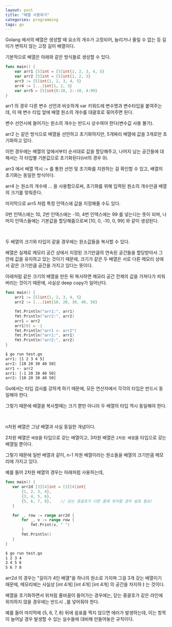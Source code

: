 ```yaml
---
layout: post
title: "배열 사용하기"
categories: programming
tags: go
---
```


Golang 에서의 배열은 생성할 때 요소의 개수가 고정되어, 늘리거나 줄일 수 없는 등 길이가 변하지 않는 고정 길이 배열이다.

기본적으로 배열은 아래와 같은 방식들로 생성할 수 있다.

```go
func main() {
    var arr1 [5]int = [5]int{1, 2, 3, 4, 5}
    var arr2 [5]int = [5]int{1, 2, 3}
    arr3 := [5]int{1, 2, 3, 4, 5}
    arr4 := [...]int{1, 2, 3}
    var arr5 = [5]int{0:10, 2:-10, 4:99}
}
```

arr1 의 경우 다른 변수 선언과 비슷하게 var 키워드에 변수명과 변수타입을 붙여주는데, 이 때 변수 타입 앞에 배열 원소의 개수를 대괄호로 묶어주면 된다.

변수 선언시에 들어가는 원소의 개수는 반드시 상수여야 한다(변수값 사용 불가).

arr2 는 같은 방식으로 배열을 선언하고 초기화하지만, 5개짜리 배열에 값을 3개로만 초기화하고 있다.

이런 경우에는 배열의 앞에서부터 순서대로 값을 할당해주고, 나머지 남는 공간들에 대해서는 각 타입별 기본값으로 초기화된다(int의 경우 0).

arr3 에서 배열 역시 := 를 통한 선언 및 초기화를 지원하는 걸 확인할 수 있고, 배열의 초기화는 동일한 방식이다.

arr4 는 원소의 개수에 ... 을 사용함으로써, 초기화를 위해 입력된 원소의 개수만큼 배열의 크기를 맞춰준다.

마지막으로 arr5 처럼 특정 인덱스에 값을 지정해줄 수도 있다.

0번 인덱스에는 10, 2번 인덱스에는 -10, 4번 인덱스에는 99 를 넣는다는 뜻이 되며, 나머지 인덱스들에는 기본값을 할당해줌으로써 [10, 0, -10, 0, 99] 와 같이 생성된다.

<br>

두 배열의 크기와 타입이 같을 경우에는 원소값들을 복사할 수 있다.

배열은 실제로 메모리 공간 상에서 지정된 크기만큼의 연속된 공간들을 할당받아서 그 안에 값을 유지하고 있는 것이기 때문에, 크기가 같은 두 배열은 서로 다른 메모리 상에서 같은 크기만큼 공간을 가지고 있다는 뜻이다.

아래처럼 같은 크기의 배열을 만든 뒤 복사하면 메모리 공간 전체의 값을 가져다가 씌워버리는 것이기 때문에, 사실상 deep copy가
일어난다.

```go
func main() {
    arr1 := [5]int{1, 2, 3, 4, 5}
    arr2 := [...]int{10, 20, 30, 40, 50}

    fmt.Println("arr1:", arr1)
    fmt.Println("arr2:", arr2)
    arr1 = arr2
    arr1[0] = -1
    fmt.Println("arr1 <- arr2")
    fmt.Println("arr1:", arr1)
    fmt.Println("arr2:", arr2)
}
```
```bash
$ go run test.go
arr1: [1 2 3 4 5]
arr2: [10 20 30 40 50]
arr1 <- arr2
arr1: [-1 20 30 40 50]
arr2: [10 20 30 40 50]
```

Go에서는 타입 검사를 강하게 하기 때문에, 모든 연산자에서 각각의 타입은 반드시 동일해야 한다.

그렇기 때문에 배열을 복사할때는 크기 뿐만 아니라 두 배열의 타입 역시 동일해야 한다.

<br>

n차원 배열은 그냥 배열과 사실 동일한 개념이다.

2차원 배열은 ```배열```을 타입으로 갖는 배열이고, 3차원 배열은 ```2차원 배열```을 타입으로 갖는 배열일 뿐이다.

그렇기 때문에 일반 배열과 같이, n-1 차원 배열이라는 원소들을 배열의 크기만큼 메모리에 가지고 있다.

예를 들어 2차원 배열의 경우는 아래처럼 사용하는데,

```go
func main() {
   var arr2d [3][4]int = [3][4]int{
       {1, 2, 3, 4},
       {3, 4, 5, 6},
       {5, 6, 7, 8},    // 닫는 중괄호가 다른 줄에 위치할 경우 쉼표 필요!
   }

   for _, row := range arr2d {
       for _, v := range row {
           fmt.Print(v, " ")
       }
       fmt.Println()
   }
}
```
```bash
$ go run test.go
1 2 3 4 
3 4 5 6 
5 6 7 8 
```

arr2d 의 경우는 "길이가 4인 배열"을 하나의 원소로 가지며 그걸 3개 갖는 배열이기 때문에, 메모리에는 사실상 [int 4개] [int 4개] [int 4개] 의 공간을 차지하ㅑ는 것이다.

배열을 초기화하면서 위처럼 줄바꿈이 들어가는 경우에는, 닫는 중괄호가 같은 라인에 위치하지 않을 경우에는 반드시 ```,```를 넣어줘야 한다.

예를 들어 마지막에 {5, 6, 7, 8} 뒤에 쉼표를 찍지 않으면 에러가 발생하는데, 이는 항목이 늘어날 경우 발생할 수 있는 실수들에 대비해 만들어놓은 규칙이다.

